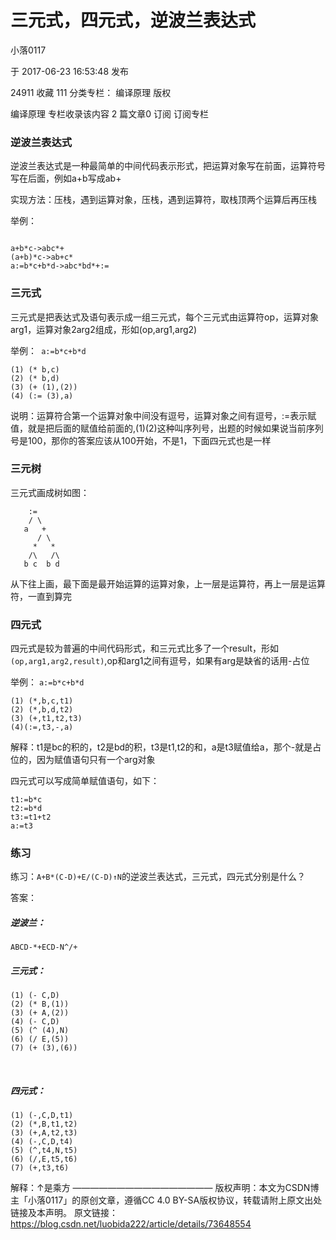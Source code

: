 # 三元式，四元式，逆波兰表达式

小落0117

于 2017-06-23 16:53:48 发布

24911
 收藏 111
分类专栏： 编译原理
版权

编译原理
专栏收录该内容
2 篇文章0 订阅
订阅专栏

### 逆波兰表达式

逆波兰表达式是一种最简单的中间代码表示形式，把运算对象写在前面，运算符号写在后面，例如a+b写成ab+

实现方法：压栈，遇到运算对象，压栈，遇到运算符，取栈顶两个运算后再压栈

举例：
```

a+b*c->abc*+
(a+b)*c->ab+c* 
a:=b*c+b*d->abc*bd*+:=

```

### 三元式

三元式是把表达式及语句表示成一组三元式，每个三元式由运算符op，运算对象arg1，运算对象2arg2组成，形如(op,arg1,arg2)

举例：` a:=b*c+b*d`

```
(1) (* b,c)
(2) (* b,d)
(3) (+ (1),(2))
(4) (:= (3),a)
```





说明：运算符合第一个运算对象中间没有逗号，运算对象之间有逗号，:=表示赋值，就是把后面的赋值给前面的,(1)(2)这种叫序列号，出题的时候如果说当前序列号是100，那你的答案应该从100开始，不是1，下面四元式也是一样

### 三元树

三元式画成树如图：

```
    :=
    / \
   a   +
      / \
     *   *
    /\   /\
   b c  b d
```



从下往上画，最下面是最开始运算的运算对象，上一层是运算符，再上一层是运算符，一直到算完



### 四元式

四元式是较为普遍的中间代码形式，和三元式比多了一个result，形如`(op,arg1,arg2,result)`,op和arg1之间有逗号，如果有arg是缺省的话用-占位

举例： `a:=b*c+b*d`

```
(1) (*,b,c,t1)
(2) (*,b,d,t2)
(3) (+,t1,t2,t3)
(4)(:=,t3,-,a)
```



解释：t1是bc的积的，t2是bd的积，t3是t1,t2的和，a是t3赋值给a，那个-就是占位的，因为赋值语句只有一个arg对象

四元式可以写成简单赋值语句，如下：

```
t1:=b*c
t2:=b*d
t3:=t1+t2
a:=t3
```

### 练习

练习：`A+B*(C-D)+E/(C-D)↑N`的逆波兰表达式，三元式，四元式分别是什么？

答案：

##### 逆波兰：

`ABCD-*+ECD-N^/+`

##### 三元式：

```
(1) (- C,D)
(2) (* B,(1))
(3) (+ A,(2))
(4) (- C,D)
(5) (^ (4),N)
(6) (/ E,(5))
(7) (+ (3),(6))
```


​    
##### 四元式：
```
(1) (-,C,D,t1)
(2) (*,B,t1,t2)
(3) (+,A,t2,t3)
(4) (-,C,D,t4)
(5) (^,t4,N,t5)
(6) (/,E,t5,t6)
(7) (+,t3,t6)
```

解释：↑是乘方
————————————————
版权声明：本文为CSDN博主「小落0117」的原创文章，遵循CC 4.0 BY-SA版权协议，转载请附上原文出处链接及本声明。
原文链接：https://blog.csdn.net/luobida222/article/details/73648554